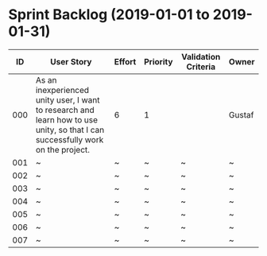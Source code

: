 # Sprint Backlog (2019-01-01 to 2019-01-31)

| ID | User Story | Effort | Priority | Validation Criteria | Owner |
|----|------------|--------|----------|---------------------|-------|
| 000 | As an inexperienced unity user, I want to research and learn how to use unity, so that I can successfully work on the project. | 6 | 1 |  | Gustaf |
| 001 | ~ | ~ | ~ | ~ | ~ |
| 002 | ~ | ~ | ~ | ~ | ~ |
| 003 | ~ | ~ | ~ | ~ | ~ |
| 004 | ~ | ~ | ~ | ~ | ~ |
| 005 | ~ | ~ | ~ | ~ | ~ |
| 006 | ~ | ~ | ~ | ~ | ~ |
| 007 | ~ | ~ | ~ | ~ | ~ |
